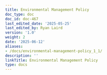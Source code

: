 ```yaml
---
title: Environmental Management Policy
doc_type: doc
doc_id: doc-467
last_edited_date: '2025-05-25'
last_edited_by: Ryan Laird
version: '1.0'
weight: 2
date: '2025-06-12'
aliases:
- /docs/environmental-management-policy_1_1/
description: ''
linkTitle: Environmental Management Policy
type: docs
---
```


<!-- Unsupported block type: unsupported -->
